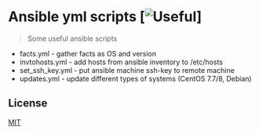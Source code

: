 # Ansible yml scripts [![Useful](https://img.shields.io/badge/-useful-blue)]
>Some useful ansible scripts

- facts.yml - gather facts as OS and version
- invtohosts.yml - add hosts from ansible inventory to /etc/hosts
- set_ssh_key.yml - put ansible machine ssh-key to remote machine
- updates.yml - update different types of systems (CentOS 7.7/8, Debian)

## License
[MIT](https://choosealicense.com/licenses/mit/)
